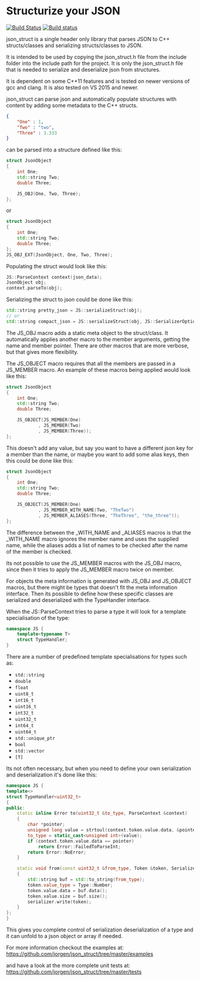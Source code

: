 # **Structurize your JSON**

[![Build Status](https://travis-ci.org/jorgen/json_struct.svg?branch=master)](https://travis-ci.org/jorgen/json_struct)
[![Build status](https://ci.appveyor.com/api/projects/status/mduab0w8u12atfbu?svg=true)](https://ci.appveyor.com/project/jorgen36373/json-struct)

json_struct is a single header only library that parses JSON to C++ structs/classes
and serializing structs/classes to JSON.

It is intended to be used by copying the json_struct.h file from the include
folder into the include path for the project. It is only the json_struct.h file
that is needed to serialize and deserialize json from structures.

It is dependent on some C++11 features and is tested on newer versions of gcc
and clang. It is also tested on VS 2015 and newer.

json_struct can parse json and automatically populate structures with content
by adding some metadata to the C++ structs.

```json
{
    "One" : 1,
    "Two" : "two",
    "Three" : 3.333
}
```

can be parsed into a structure defined like this:

```c++
struct JsonObject
{
    int One;
    std::string Two;
    double Three;

    JS_OBJ(One, Two, Three);
};
```

or

```c++
struct JsonObject
{
    int One;
    std::string Two;
    double Three;
};
JS_OBJ_EXT(JsonObject, One, Two, Three);
```

Populating the struct would look like this:

```c++
JS::ParseContext context(json_data);
JsonObject obj;
context.parseTo(obj);
```

Serializing the struct to json could be done like this:

```c++
std::string pretty_json = JS::serializeStruct(obj);
// or
std::string compact_json = JS::serializeStruct(obj, JS::SerializerOptions(JS::SerializerOptions::Compact));
```


The JS_OBJ macro adds a static meta object to the struct/class. It automatically
applies another macro to the member arguments, getting the name and member
pointer. There are other macros that are more verbose, but that gives more flexibility.

The JS_OBJECT macro requires that all the members are passed in a JS_MEMBER
macro. An example of these macros being applied would look like this:
```c++
struct JsonObject
{
    int One;
    std::string Two;
    double Three;

    JS_OBJECT(JS_MEMBER(One)
            , JS_MEMBER(Two)
            , JS_MEMBER(Three));
};
```

This doesn't add any value, but say you want to have a different json key for a
member than the name, or maybe you want to add some alias keys, then this
could be done like this:
```c++
struct JsonObject
{
    int One;
    std::string Two;
    double Three;

    JS_OBJECT(JS_MEMBER(One)
            , JS_MEMBER_WITH_NAME(Two, "TheTwo")
            , JS_MEMBER_ALIASES(Three, "TheThree", "the_three"));
};
```

The difference between the _WITH_NAME and _ALIASES macros is that the
_WITH_NAME macro ignores the member name and uses the supplied name, while the
aliases adds a list of names to be checked after the name of the member is
checked.

Its not possible to use the JS_MEMBER macros with the JS_OBJ macro, since then
it tries to apply the JS_MEMBER macro twice on member.

For objects the meta information is generated with JS_OBJ and JS_OBJECT macros,
but there might be types that doesn't fit the meta information interface. Then
its possible to define how these specific classes are serialized and
deserialized with the TypeHandler interface.

When the JS::ParseContext tries to parse a type it will look for a template
specialisation of the type:

```c++
namespace JS {
    template<typename T>
    struct TypeHandler;
}
```

There are a number of predefined template specialisations for types such as:

* `std::string`
* `double`
* `float`
* `uint8_t`
* `int16_t`
* `uint16_t`
* `int32_t`
* `uint32_t`
* `int64_t`
* `uint64_t`
* `std::unique_ptr`
* `bool`
* `std::vector`
* `[T]`

Its not often necessary, but when you need to define your own serialization and
deserialization it's done like this:

```c++
namespace JS {
template<>
struct TypeHandler<uint32_t>
{
public:
    static inline Error to(uint32_t &to_type, ParseContext &context)
    {
        char *pointer;
        unsigned long value = strtoul(context.token.value.data, &pointer, 10);
        to_type = static_cast<unsigned int>(value);
        if (context.token.value.data == pointer)
            return Error::FailedToParseInt;
        return Error::NoError;
    }

    static void from(const uint32_t &from_type, Token &token, Serializer &serializer)
    {
        std::string buf = std::to_string(from_type);
        token.value_type = Type::Number;
        token.value.data = buf.data();
        token.value.size = buf.size();
        serializer.write(token);
    }
};
}
```

This gives you complete control of serialization deserialization of a type and it can unfold to a json object or array if needed.

For more information checkout the examples at:
https://github.com/jorgen/json_struct/tree/master/examples

and have a look at the more complete unit tests at:
https://github.com/jorgen/json_struct/tree/master/tests
